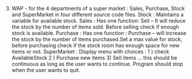 3) WAP - for the 4 departments of a super market : Sales, Purchase, Stock and SuperMarket in four different source code files.
Stock : Maintains a variable for available stock.
Sales : Has one function: Sell – It will reduce the stock by the number of items sold. Before selling check if enough stock is available.
Purchase : Has one function : Purchase – will increase the stock by the number of items purchased.Set a max value for stock, before purchasing check if the stock room has enough space for new items or not.
SuperMarket : Display menu with choices : 1 ) check AvailableStock 2 ) Purchase new items 3) Sell items … this should be continuous as long as the user wants to continue. Program should stop when the user wants to quit.
